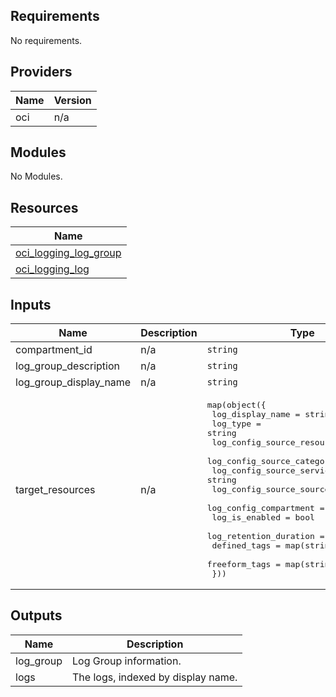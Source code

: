 ## Requirements

No requirements.

## Providers

| Name | Version |
|------|---------|
| oci | n/a |

## Modules

No Modules.

## Resources

| Name |
|------|
| [oci_logging_log_group](https://registry.terraform.io/providers/hashicorp/oci/latest/docs/resources/logging_log_group) |
| [oci_logging_log](https://registry.terraform.io/providers/hashicorp/oci/latest/docs/resources/logging_log) |

## Inputs

| Name | Description | Type | Default | Required |
|------|-------------|------|---------|:--------:|
| compartment\_id | n/a | `string` | `""` | no |
| log\_group\_description | n/a | `string` | `""` | no |
| log\_group\_display\_name | n/a | `string` | `""` | no |
| target\_resources | n/a | <pre>map(object({<br>        log_display_name              = string<br>        log_type                      = string<br>        log_config_source_resource    = string<br>        log_config_source_category    = string<br>        log_config_source_service     = string<br>        log_config_source_source_type = string<br>        log_config_compartment        = string<br>        log_is_enabled                = bool<br>        log_retention_duration        = number<br>        defined_tags                  = map(string)<br>        freeform_tags                 = map(string)<br>    }))</pre> | n/a | yes |

## Outputs

| Name | Description |
|------|-------------|
| log\_group | Log Group information. |
| logs | The logs, indexed by display name. |

